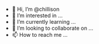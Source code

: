 - 👋 Hi, I’m @chillison
- 👀 I’m interested in ...
- 🌱 I’m currently learning ...
- 💞️ I’m looking to collaborate on ...
- 📫 How to reach me ...

<!---
chillison/chillison is a ✨ special ✨ repository because its `README.md` (this file) appears on your GitHub profile.
You can click the Preview link to take a look at your changes.
--->
